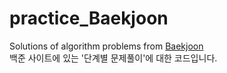 # practice_Baekjoon
Solutions of algorithm problems from [Baekjoon](https://www.acmicpc.net/)
<br>백준 사이트에 있는 '단계별 문제풀이'에 대한 코드입니다.
